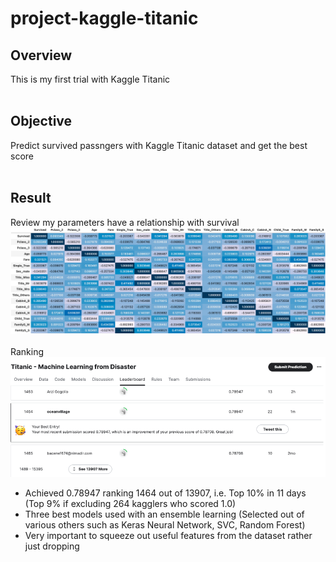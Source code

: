 # project-kaggle-titanic

## Overview<br>
  This is my first trial with Kaggle Titanic<br>
<br>
## Objective<br>
  Predict survived passngers with Kaggle Titanic dataset and get the best score<br>
<br>
## Result<br>
Review my parameters have a relationship with survival<br>
![table 1](/assets/table_1.png)<br>
<br>
Ranking<br>
![ranking](/assets/ranking.png)<br>
  * Achieved 0.78947 ranking 1464 out of 13907, i.e. Top 10% in 11 days (Top 9% if excluding 264 kagglers who scored 1.0) 
  * Three best models used with an ensemble learning (Selected out of various others such as Keras Neural Network, SVC, Random Forest)<br>
  * Very important to squeeze out useful features from the dataset rather just dropping<br>
<br>
